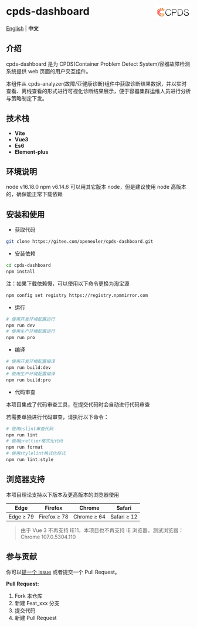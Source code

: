# cpds-dashboard <a href="https://gitee.com/openeuler/Cpds"><img align="right" width="100" src="src/assets/cpds-icon.png"> </a>

[English](./README.en.md) | **中文**

## 介绍

cpds-dashboard 是为 CPDS(Container Problem Detect System)容器故障检测系统提供 web 页面的用户交互组件。

本组件从 cpds-analyzer(故障/亚健康诊断)组件中获取诊断结果数据，并以实时查看、离线查看的形式进行可视化诊断结果展示，便于容器集群运维人员进行分析与策略制定下发。

## 技术栈

- **Vite**
- **Vue3**
- **Es6**
- **Element-plus**

## 环境说明

node v16.18.0
npm v6.14.6
可以用其它版本 node，但是建议使用 node 高版本的，确保能正常下载依赖

## 安装和使用

- 获取代码

```bash
git clone https://gitee.com/openeuler/cpds-dashboard.git
```

- 安装依赖

```bash
cd cpds-dashboard
npm install
```

注：如果下载依赖慢，可以使用以下命令更换为淘宝源

```bash
npm config set registry https://registry.npmmirror.com
```

- 运行

```bash
# 使用开发环境配置运行
npm run dev
# 使用生产环境配置运行
npm run pro
```

- 编译

```bash
# 使用开发环境配置编译
npm run build:dev
# 使用生产环境配置编译
npm run build:pro
```

- 代码审查

本项目集成了代码审查工具，在提交代码时会自动进行代码审查

若需要单独进行代码审查，请执行以下命令：

```bash
# 使用eslint审查代码
npm run lint
# 使用prettier格式化代码
npm run format
# 使用stylelint格式化样式
npm run lint:style
```

## 浏览器支持

本项目理论支持以下版本及更高版本的浏览器使用

| Edge      | Firefox      | Chrome      | Safari      |
| --------- | ------------ | ----------- | ----------- |
| Edge ≥ 79 | Firefox ≥ 78 | Chrome ≥ 64 | Safari ≥ 12 |

> 由于 Vue 3 不再支持 IE11，本项目也不再支持 IE 浏览器。测试浏览器：Chrome 107.0.5304.110

## 参与贡献

你可以[提一个 issue](https://gitee.com/openeuler/cpds-dashboard/issues/new) 或者提交一个 Pull Request。

**Pull Request:**

1.  Fork 本仓库
2.  新建 Feat_xxx 分支
3.  提交代码
4.  新建 Pull Request
